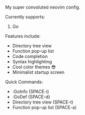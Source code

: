 My super convoluted neovim config.

Currently supports:
1. Go

Features include:
- Directory tree view
- Function pop-up list
- Code completion
- Syntax highlighting
- Cool color themes 😎
- Minimalist startup screen

Quick Commands:
- :GoInfo (SPACE-i)
- :GoDef (SPACE-d)
- Directory tree view (SPACE-t)
- Function pop-up list (SPACE-a)
